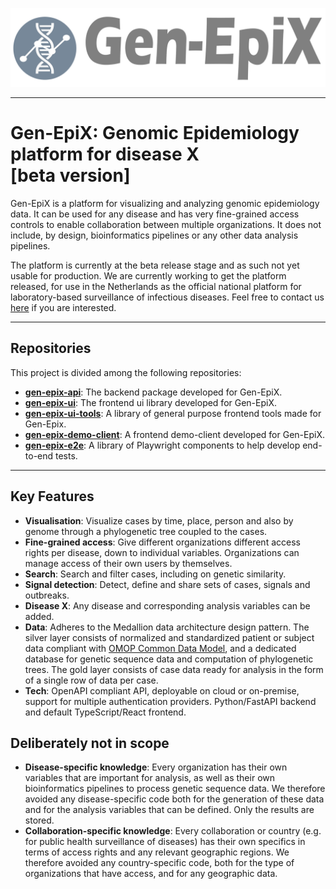 <p align="center">
    <img src="https://raw.githubusercontent.com/RIVM-bioinformatics/gen-epix-api/625bae2c34a2e2534d76f1776898874b3ec49336/docs/assets/Gen-epix-logo.svg" alt="gen-epix-api-logo">
</p>

---

# Gen-EpiX: Genomic Epidemiology platform for disease X<br>[beta version]

Gen-EpiX is a platform for visualizing and analyzing genomic epidemiology data. It can be used for any disease and has very fine-grained access controls to enable collaboration between multiple organizations. It does not include, by design, bioinformatics pipelines or any other data analysis pipelines.

The platform is currently at the beta release stage and as such not yet usable for production. We are currently working to get the platform released, for use in the Netherlands as the official national platform for laboratory-based surveillance of infectious diseases. Feel free to contact us <a href="mailto:ivo.van.walle@rivm.nl">here</a> if you are interested.

---

## Repositories

This project is divided among the following repositories:

- **<a href="https://github.com/RIVM-bioinformatics/gen-epix-api" target="_blank">gen-epix-api</a>**: The backend package developed for Gen-EpiX.
- **<a href="https://github.com/RIVM-bioinformatics/gen-epix-ui" target="_blank">gen-epix-ui</a>**: The frontend ui library developed for Gen-EpiX.
- **<a href="https://github.com/RIVM-bioinformatics/gen-epix-ui-tools" target="_blank">gen-epix-ui-tools</a>**: A library of general purpose frontend tools made for Gen-Epix.
- **<a href="https://github.com/RIVM-bioinformatics/gen-epix-ui-demo-client" target="_blank">gen-epix-demo-client</a>**: A frontend demo-client developed for Gen-EpiX.
- **<a href="https://github.com/RIVM-bioinformatics/gen-epix-e2e" target="_blank">gen-epix-e2e</a>**: A library of Playwright components to help develop end-to-end tests.

---

## Key Features

- **Visualisation**: Visualize cases by time, place, person and also by genome through a phylogenetic tree coupled to the cases.
- **Fine-grained access**: Give different organizations different access rights per disease, down to individual variables. Organizations can manage access of their own users by themselves.
- **Search**: Search and filter cases, including on genetic similarity.
- **Signal detection**: Detect, define and share sets of cases, signals and outbreaks.
- **Disease X**: Any disease and corresponding analysis variables can be added.
- **Data**: Adheres to the Medallion data architecture design pattern. The silver layer consists of normalized and standardized patient or subject data compliant with <a href="https://www.ohdsi.org/data-standardization" target="_blank">OMOP Common Data Model</a>, and a dedicated database for genetic sequence data and computation of phylogenetic trees. The gold layer consists of case data ready for analysis in the form of a single row of data per case.
- **Tech**: OpenAPI compliant API, deployable on cloud or on-premise, support for multiple authentication providers. Python/FastAPI backend and default TypeScript/React frontend.

## Deliberately not in scope

- **Disease-specific knowledge**: Every organization has their own variables that are important for analysis, as well as their own bioinformatics pipelines to process genetic sequence data. We therefore avoided any disease-specific code both for the generation of these data and for the analysis variables that can be defined. Only the results are stored.
- **Collaboration-specific knowledge**: Every collaboration or country (e.g. for public health surveillance of diseases) has their own specifics in terms of access rights and any relevant geographic regions. We therefore avoided any country-specific code, both for the type of organizations that have access, and for any geographic data.
